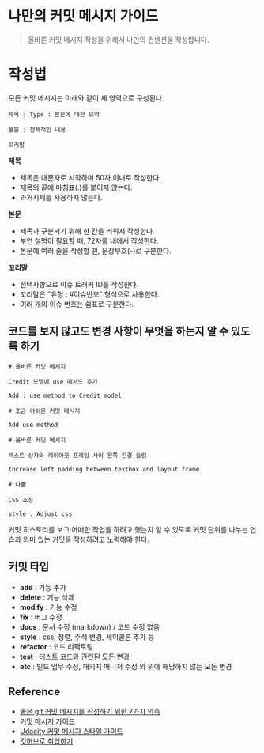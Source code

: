 # 나만의 커밋 메시지 가이드

> 올바른 커밋 메시지 작성을 위해서 나만의 컨벤션을 작성합니다.

# 작성법

모든 커밋 메시지는 아래와 같이 세 영역으로 구성된다.

```
제목 : Type : 본문에 대한 요약

본문 : 전체적인 내용

꼬리말
```

**제목**

- 제목은 대문자로 시작하며 50자 이내로 작성한다.
- 제목의 끝에 마침표(.)를 붙이지 않는다.
- 과거시제를 사용하지 않는다.

**본문**

- 제목과 구분되기 위해 한 칸을 띄워서 작성한다.
- 부연 설명이 필요할 때, 72자를 내에서 작성한다.
- 본문에 여러 줄을 작성할 땐, 문장부호(-)로 구분한다.

**꼬리말**

- 선택사항으로 이슈 트래커 ID를 작성한다.
- 꼬리말은 "유형 : #이슈번호" 형식으로 사용한다.
- 여러 개의 이슈 번호는 쉼표로 구분한다.

## 코드를 보지 않고도 변경 사항이 무엇을 하는지 알 수 있도록 하기

```
# 올바른 커밋 메시지

Credit 모델에 use 메서드 추가

Add : use method to Credit model
```

```
# 조금 아쉬운 커밋 메시지

Add use method
```

```
# 올바른 커밋 메시지

텍스트 상자와 레이아웃 프레임 사이 왼쪽 간결 늘림

Increase left padding between textbox and layout frame
```

```
# 나쁨

CSS 조정

style : Adjust css
```

커밋 히스토리를 보고 어떠한 작업을 하려고 했는지 알 수 있도록 커밋 단위를 나누는 연습과 의미 있는 커밋을 작성하려고 노력해야 한다.

## 커밋 타입

- **add** : 기능 추가
- **delete** : 기능 삭제
- **modify** : 기능 수정
- **fix** : 버그 수정
- **docs** : 문서 수정 (markdown) / 코드 수정 없음
- **style** : css, 정렬, 주석 변경, 세미콜론 추가 등
- **refactor** : 코드 리팩토링
- **test** : 테스트 코드와 관련된 모든 변경
- **etc** : 빌드 업무 수정, 패키지 매니저 수정 외 위에 해당하지 않는 모든 변경

## Reference

- [좋은 git 커밋 메시지를 작성하기 위한 7가지 약속](https://meetup.toast.com/posts/106)<br>
- [커밋 메시지 가이드](https://github.com/RomuloOliveira/commit-messages-guide/blob/master/README_ko-KR.md)<br>
- [Udacity 커밋 메시지 스타일 가이드](https://udacity.github.io/git-styleguide/)<br>
- [깃허브로 취업하기](https://sujinlee.me/professional-github/)
